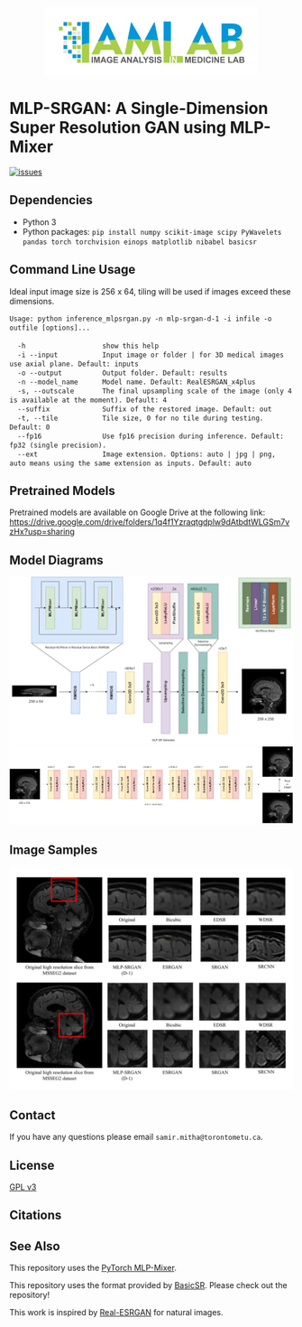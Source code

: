 <p align="center">
  <img src="assets/IAMLab-Logo.jpg" height=120>
</p>

# MLP-SRGAN: A Single-Dimension Super Resolution GAN using MLP-Mixer

[![issues](https://img.shields.io/github/issues-raw/IAMLAB-Ryerson/MLP-SRGAN)](https://github.com/IAMLAB-Ryerson/MLP-SRGAN/issues)

## Dependencies
* Python 3
* Python packages: ```pip install numpy scikit-image scipy PyWavelets pandas torch torchvision einops matplotlib nibabel basicsr```

## Command Line Usage
Ideal input image size is 256 x 64, tiling will be used if images exceed these dimensions.

```console
Usage: python inference_mlpsrgan.py -n mlp-srgan-d-1 -i infile -o outfile [options]...

  -h                   show this help
  -i --input           Input image or folder | for 3D medical images use axial plane. Default: inputs
  -o --output          Output folder. Default: results
  -n --model_name      Model name. Default: RealESRGAN_x4plus
  -s, --outscale       The final upsampling scale of the image (only 4 is available at the moment). Default: 4
  --suffix             Suffix of the restored image. Default: out
  -t, --tile           Tile size, 0 for no tile during testing. Default: 0
  --fp16               Use fp16 precision during inference. Default: fp32 (single precision).
  --ext                Image extension. Options: auto | jpg | png, auto means using the same extension as inputs. Default: auto
```

## Pretrained Models
Pretrained models are available on Google Drive at the following link:
https://drive.google.com/drive/folders/1q4f1Yzraqtgdplw9dAtbdtWLGSm7vzHx?usp=sharing

## Model Diagrams
![Generator](assets/generator.png)
![Discriminator](assets/discriminator.png)

## Image Samples
![MSSEG2](assets/msseg2_superres.png)

## Contact
If you have any questions please email `samir.mitha@torontometu.ca`.

## License
[GPL v3](https://github.com/IAMLAB-Ryerson/MLP-SRGAN/blob/main/LICENSE)

## Citations

## See Also
This repository uses the [PyTorch MLP-Mixer](https://github.com/lucidrains/mlp-mixer-pytorch).

This repository uses the format provided by [BasicSR](https://github.com/XPixelGroup/BasicSR). Please check out the repository!

This work is inspired by [Real-ESRGAN](https://github.com/xinntao/Real-ESRGAN) for natural images.
